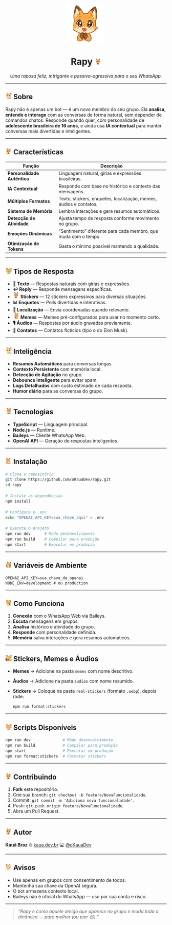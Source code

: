 <p align="center">
  <img src="./stickers/feliz.webp" alt="Rapy" width="120" />
</p>

<h1 align="center">Rapy <img src="./stickers/feliz.webp" width="20"/></h1>
<p align="center"><i>Uma raposa feliz, intrigante e passiva-agressiva para o seu WhatsApp.</i></p>

---

## <img src="./stickers/pensando.webp" width="20"/> Sobre

Rapy não é apenas um bot — é um novo membro do seu grupo. Ela **analisa, entende e interage** com as conversas de forma natural, sem depender de comandos chatos. Responde quando quer, com personalidade de **adolescente brasileira de 16 anos**, e ainda usa **IA contextual** para manter conversas mais divertidas e inteligentes.

---

## <img src="./stickers/feliz.webp" width="20"/> Características

| Função                      | Descrição                                                         |
| --------------------------- | ----------------------------------------------------------------- |
| **Personalidade Autêntica** | Linguagem natural, gírias e expressões brasileiras.               |
| **IA Contextual**           | Responde com base no histórico e contexto das mensagens.          |
| **Múltiplos Formatos**      | Texto, stickers, enquetes, localização, memes, áudios e contatos. |
| **Sistema de Memória**      | Lembra interações e gera resumos automáticos.                     |
| **Detecção de Atividade**   | Ajusta tempo de resposta conforme movimento no grupo.             |
| **Emoções Dinâmicas**       | “Sentimento” diferente para cada membro, que muda com o tempo.    |
| **Otimização de Tokens**    | Gasta o mínimo possível mantendo a qualidade.                     |

---

## <img src="./stickers/livre-para-falar.webp" width="20"/> Tipos de Resposta

- **💬 Texto** — Respostas naturais com gírias e expressões.
- **↩️ Reply** — Responde mensagens específicas.
- **<img src="./stickers/feliz.webp" width="20"/> Stickers** — 12 stickers expressivos para diversas situações.
- **📊 Enquetes** — Polls divertidas e interativas.
- **📍 Localização** — Envia coordenadas quando relevante.
- **<img src="./stickers/rindo-fininho.webp" width="20"/> Memes** — Memes pré-configurados para usar no momento certo.
- **🎙️ Áudios** — Respostas por áudio gravadas previamente.
- **📇 Contatos** — Contatos fictícios (tipo o do Elon Musk).

---

## <img src="./stickers/pensando.webp" width="20"/> Inteligência

- **Resumos Automáticos** para conversas longas.
- **Contexto Persistente** com memória local.
- **Detecção de Agitação** no grupo.
- **Debounce Inteligente** para evitar spam.
- **Logs Detalhados** com custo estimado de cada resposta.
- **Humor diário** para as conversas do grupo.

---

## <img src="./stickers/suspeito.webp" width="20"/> Tecnologias

- **TypeScript** — Linguagem principal.
- **Node.js** — Runtime.
- **Baileys** — Cliente WhatsApp Web.
- **OpenAI API** — Geração de respostas inteligentes.

---

## <img src="./stickers/surpreso.webp" width="20"/> Instalação

```bash
# Clone o repositório
git clone https://github.com/oKauaDev/rapy.git
cd rapy

# Instale as dependências
npm install

# Configure o .env
echo "OPENAI_API_KEY=sua_chave_aqui" > .env

# Execute o projeto
npm run dev      # Modo desenvolvimento
npm run build    # Compilar para produção
npm start        # Executar em produção
```

---

## <img src="./stickers/entediado.webp" width="20"/> Variáveis de Ambiente

```env
OPENAI_API_KEY=sua_chave_da_openai
NODE_ENV=development # ou production
```

---

## <img src="./stickers/comendo.webp" width="20"/> Como Funciona

1. **Conexão** com o WhatsApp Web via Baileys.
2. **Escuta** mensagens em grupos.
3. **Analisa** histórico e atividade do grupo.
4. **Responde** com personalidade definida.
5. **Memória** salva interações e gera resumos automáticos.

---

## <img src="./stickers/comendo-com-selfie.webp" width="20"/> Stickers, Memes e Áudios

- **Memes** → Adicione na pasta `memes` com nome descritivo.
- **Áudios** → Adicione na pasta `audios` com nome resumido.
- **Stickers** → Coloque na pasta `real-stickers` (formato `.webp`), depois rode:

  ```bash
  npm run format:stickers
  ```

---

## <img src="./stickers/livre-para-falar.webp" width="20"/> Scripts Disponíveis

```bash
npm run dev              # Modo desenvolvimento
npm run build            # Compilar para produção
npm start                # Executar em produção
npm run format:stickers  # Formatar stickers
```

---

## <img src="./stickers/feliz.webp" width="20"/> Contribuindo

1. **Fork** este repositório.
2. Crie sua branch: `git checkout -b feature/NovaFuncionalidade`.
3. Commit: `git commit -m 'Adiciona nova funcionalidade'`.
4. Push: `git push origin feature/NovaFuncionalidade`.
5. Abra um Pull Request.

---

## <img src="./stickers/feliz.webp" width="20"/> Autor

**Kauã Braz**
🌐 [kaua.dev.br](https://kaua.dev.br)
💻 [@oKauaDev](https://github.com/oKauaDev)

---

## <img src="./stickers/pedindo-desculpas.webp" width="20"/> Avisos

- Use apenas em grupos com consentimento de todos.
- Mantenha sua chave da OpenAI segura.
- O bot armazena contexto local.
- Baileys não é oficial do WhatsApp — uso por sua conta e risco.

---

> _"Rapy é como aquele amigo que aparece no grupo e muda toda a dinâmica — para melhor (ou pior 😏)."_
